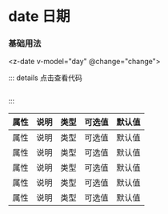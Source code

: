 # date 日期

### 基础用法

<z-date v-model="day" @change="change"></z-date>

<script setup>
import { ref } from "vue";


const day = ref('2022-07-07')
const change = (...arg) => {
    console.log(arg)
}
</script>

::: details 点击查看代码
```

```
:::

|    属性      |       说明      |     类型       |  可选值               |     默认值     |
|:------------:|:--------------:|:--------------:|:------------------:|:----------------:|
|    属性      |       说明      |     类型       |  可选值               |     默认值     |
|    属性      |       说明      |     类型       |  可选值               |     默认值     |
|    属性      |       说明      |     类型       |  可选值               |     默认值     |
|    属性      |       说明      |     类型       |  可选值               |     默认值     |
|    属性      |       说明      |     类型       |  可选值               |     默认值     |